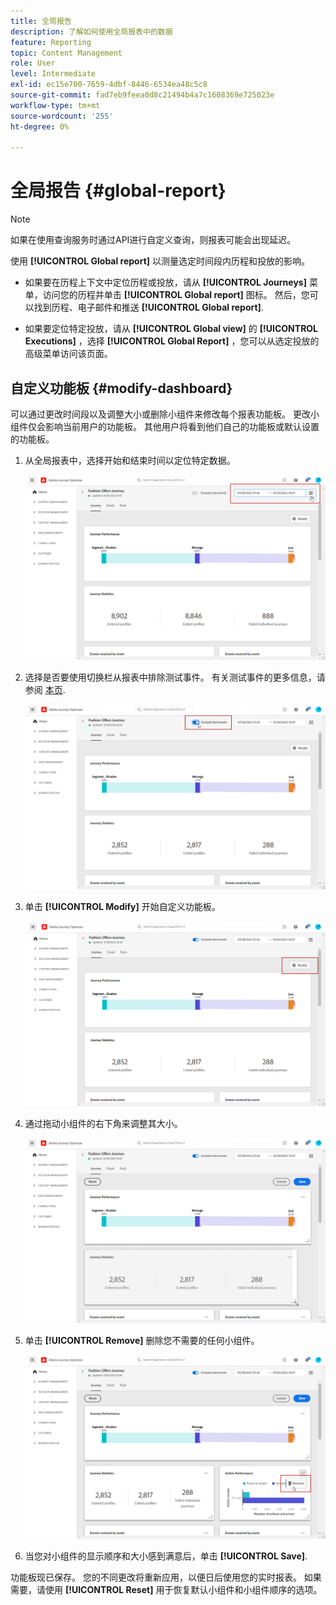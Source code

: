 ```yaml
---
title: 全局报告
description: 了解如何使用全局报表中的数据
feature: Reporting
topic: Content Management
role: User
level: Intermediate
exl-id: ec15e700-7659-4dbf-8446-6534ea48c5c8
source-git-commit: fad7eb9feea0d8c21494b4a7c1608369e725023e
workflow-type: tm+mt
source-wordcount: '255'
ht-degree: 0%

---
```


# 全局报告 {#global-report}

>[!NOTE]
>
> 如果在使用查询服务时通过API进行自定义查询，则报表可能会出现延迟。

使用 **[!UICONTROL Global report]** 以测量选定时间段内历程和投放的影响。

* 如果要在历程上下文中定位历程或投放，请从 **[!UICONTROL Journeys]** 菜单，访问您的历程并单击 **[!UICONTROL Global report]** 图标。 然后，您可以找到历程、电子邮件和推送 **[!UICONTROL Global report]**.

* 如果要定位特定投放，请从 **[!UICONTROL Global view]** 的 **[!UICONTROL Executions]** ，选择 **[!UICONTROL Global Report]** ，您可以从选定投放的高级菜单访问该页面。

## 自定义功能板 {#modify-dashboard}

可以通过更改时间段以及调整大小或删除小组件来修改每个报表功能板。 更改小组件仅会影响当前用户的功能板。 其他用户将看到他们自己的功能板或默认设置的功能板。

1. 从全局报表中，选择开始和结束时间以定位特定数据。

   ![](assets/report_modify_1.png)

1. 选择是否要使用切换栏从报表中排除测试事件。 有关测试事件的更多信息，请参阅 [本页](../building-journeys/testing-the-journey.md).

   ![](assets/report_modify_2.png)

1. 单击 **[!UICONTROL Modify]** 开始自定义功能板。

   ![](assets/report_modify_3.png)

1. 通过拖动小组件的右下角来调整其大小。

   ![](assets/report_modify_4.png)

1. 单击 **[!UICONTROL Remove]** 删除您不需要的任何小组件。

   ![](assets/report_modify_5.png)

1. 当您对小组件的显示顺序和大小感到满意后，单击 **[!UICONTROL Save]**.

功能板现已保存。 您的不同更改将重新应用，以便日后使用您的实时报表。 如果需要，请使用 **[!UICONTROL Reset]** 用于恢复默认小组件和小组件顺序的选项。
